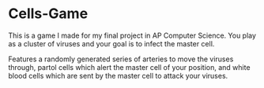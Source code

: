 # Cells-Game
This is a game I made for my final project in AP Computer Science. You play as a cluster of viruses and your goal is to infect the master cell.

Features a randomly generated series of arteries to move the viruses through, partol cells which alert the master cell of your position, and white blood cells which are sent by the master cell to attack your viruses.
